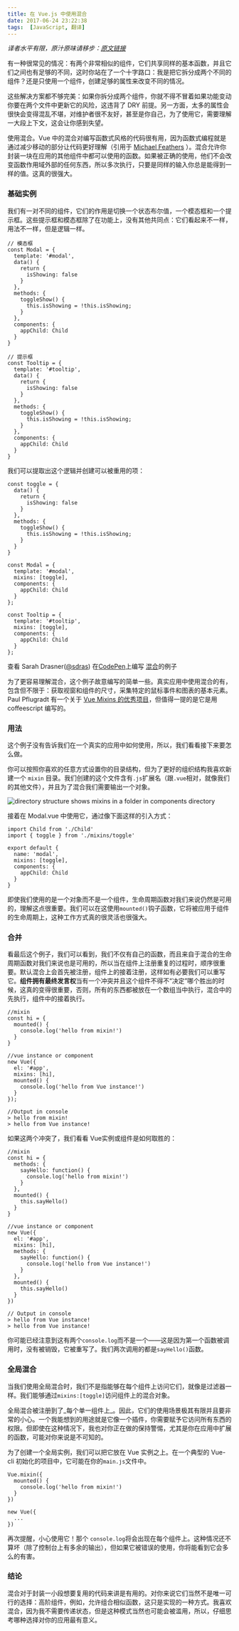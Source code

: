 ```yaml
---
title: 在 Vue.js 中使用混合
date: 2017-06-24 23:22:38
tags:  [JavaScript, 翻译]
---
```


_译者水平有限，原汁原味请移步：[原文链接](https://css-tricks.com/using-mixins-vue-js/?utm_campaign=Revue%20newsletter&utm_medium=Newsletter&utm_source=revue/)_

有一种很常见的情况：有两个非常相似的组件，它们共享同样的基本函数，并且它们之间也有足够的不同，这时你站在了一个十字路口：我是把它拆分成两个不同的组件？还是只使用一个组件，创建足够的属性来改变不同的情况。

这些解决方案都不够完美：如果你拆分成两个组件，你就不得不冒着如果功能变动你要在两个文件中更新它的风险，这违背了 DRY 前提。另一方面，太多的属性会很快会变得混乱不堪，对维护者很不友好，甚至是你自己，为了使用它，需要理解一大段上下文，这会让你感到失望。

使用混合。Vue 中的混合对编写函数式风格的代码很有用，因为函数式编程就是通过减少移动的部分让代码更好理解（引用于 [Michael Feathers](https://twitter.com/mfeathers/status/29581296216?lang=en) ）。混合允许你封装一块在应用的其他组件中都可以使用的函数。如果被正确的使用，他们不会改变函数作用域外部的任何东西，所以多次执行，只要是同样的输入你总是能得到一样的值。这真的很强大。

### 基础实例

我们有一对不同的组件，它们的作用是切换一个状态布尔值，一个模态框和一个提示框。这些提示框和模态框除了在功能上，没有其他共同点：它们看起来不一样，用法不一样，但是逻辑一样。

```
// 模态框
const Modal = {
  template: '#modal',
  data() {
    return {
      isShowing: false
    }
  },
  methods: {
    toggleShow() {
      this.isShowing = !this.isShowing;
    }
  },
  components: {
    appChild: Child
  }
}

// 提示框
const Tooltip = {
  template: '#tooltip',
  data() {
    return {
      isShowing: false
    }
  },
  methods: {
    toggleShow() {
      this.isShowing = !this.isShowing;
    }
  },
  components: {
    appChild: Child
  }
}

```

我们可以提取出这个逻辑并创建可以被重用的项：

```
const toggle = {
  data() {
    return {
      isShowing: false
    }
  },
  methods: {
    toggleShow() {
      this.isShowing = !this.isShowing;
    }
  }
}

const Modal = {
  template: '#modal',
  mixins: [toggle],
  components: {
    appChild: Child
  }
};

const Tooltip = {
  template: '#tooltip',
  mixins: [toggle],
  components: {
    appChild: Child
  }
};

```

查看 Sarah Drasner([@sdras](https://codepen.io/sdras)) 在[CodePen](https://codepen.io)上编写 [混合](https://codepen.io/sdras/pen/101a5d737b31591e5801c60b666013db/)的例子

为了更容易理解混合，这个例子故意编写的简单一些。真实应用中使用混合的有，包含但不限于：获取视窗和组件的尺寸，采集特定的鼠标事件和图表的基本元素。Paul Pflugradt 有一个关于 [Vue Mixins 的优秀项目](https://github.com/paulpflug/vue-mixins)，但值得一提的是它是用 coffeescript 编写的。

### 用法

这个例子没有告诉我们在一个真实的应用中如何使用，所以，我们看看接下来要怎么做。

你可以按照你喜欢的任意方式设置你的目录结构，但为了更好的组织结构我喜欢新建一个 `mixin` 目录。我们创建的这个文件含有`.js`扩展名（跟`.vue`相对，就像我们的其他文件），并且为了混合我们需要输出一个对象。

![directory structure shows mixins in a folder in components directory](http://p0.qhimg.com/t0195da96ce6d7eb510.jpg)

接着在 Modal.vue 中使用它，通过像下面这样的引入方式：

```
import Child from './Child'
import { toggle } from './mixins/toggle'

export default {
  name: 'modal',
  mixins: [toggle],
  components: {
    appChild: Child
  }
}

```

即使我们使用的是一个对象而不是一个组件，生命周期函数对我们来说仍然是可用的，理解这点很重要。我们可以在这使用`mounted()`钩子函数，它将被应用于组件的生命周期上，这种工作方式真的很灵活也很强大。

### 合并

看最后这个例子，我们可以看到，我们不仅有自己的函数，而且来自于混合的生命周期函数对我们来说也是可用的，所以当在组件上注册重复的过程时，顺序很重要。默认混合上会首先被注册，组件上的接着注册，这样如有必要我们可以重写它。**组件拥有最终发言权**当有一个冲突并且这个组件不得不“决定”哪个胜出的时候，这真的变得很重要，否则，所有的东西都被放在一个数组当中执行，混合中的先执行，组件中的接着执行。

```
//mixin
const hi = {
  mounted() {
    console.log('hello from mixin!')
  }
}

//vue instance or component
new Vue({
  el: '#app',
  mixins: [hi],
  mounted() {
    console.log('hello from Vue instance!')
  }
});

//Output in console
> hello from mixin!
> hello from Vue instance!

```

如果这两个冲突了，我们看看 Vue实例或组件是如何取胜的：

```
//mixin
const hi = {
  methods: {
    sayHello: function() {
      console.log('hello from mixin!')
    }
  },
  mounted() {
    this.sayHello()
  }
}

//vue instance or component
new Vue({
  el: '#app',
  mixins: [hi],
  methods: {
    sayHello: function() {
      console.log('hello from Vue instance!')
    }
  },
  mounted() {
    this.sayHello()
  }
})

// Output in console
> hello from Vue instance!
> hello from Vue instance!

```

你可能已经注意到这有两个`console.log`而不是一个——这是因为第一个函数被调用时，没有被销毁，它被重写了。我们两次调用的都是`sayHello()`函数。


### 全局混合

当我们使用全局混合时，我们不是指能够在每个组件上访问它们，就像是过滤器一样。我们能够通过`mixins:[toggle]`访问组件上的混合对象。

全局混合被注册到了_每个单一组件上_。因此，它们的使用场景极其有限并且要非常的小心。一个我能想到的用途就是它像一个插件，你需要赋予它访问所有东西的权限。但即使在这种情况下，我也对你正在做的保持警惕，尤其是你在应用中扩展的函数，可能对你来说是不可知的。

为了创建一个全局实例，我们可以把它放在 Vue 实例之上。在一个典型的 Vue-cli 初始化的项目中，它可能在你的`main.js`文件中。

```
Vue.mixin({
  mounted() {
    console.log('hello from mixin!')
  }
})

new Vue({
  ...
})

```

再次提醒，小心使用它！那个 `console.log`将会出现在每个组件上。这种情况还不算坏（除了控制台上有多余的输出），但如果它被错误的使用，你将能看到它会多么的有害。

### 结论

混合对于封装一小段想要复用的代码来讲是有用的。对你来说它们当然不是唯一可行的选择：高阶组件，例如，允许组合相似函数，这只是实现的一种方式。我喜欢混合，因为我不需要传递状态，但是这种模式当然也可能会被滥用，所以，仔细思考哪种选择对你的应用最有意义。
                